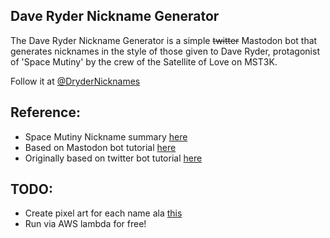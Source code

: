 ## Dave Ryder Nickname Generator

The Dave Ryder Nickname Generator is a simple ~~twitter~~ Mastodon bot that generates nicknames in the style of those given to Dave Ryder, protagonist of 'Space Mutiny' by the crew of the Satellite of Love on MST3K.

Follow it at [@DryderNicknames](https://mastodon.social/@daveryderbot)

## Reference:
* Space Mutiny Nickname summary [here](http://mst3k.wikia.com/wiki/Dave_Ryder)
* Based on Mastodon bot tutorial [here](https://shkspr.mobi/blog/2018/08/easy-guide-to-building-mastodon-bots/)
* Originally based on twitter bot tutorial [here](https://scotch.io/tutorials/build-a-tweet-bot-with-python)

## TODO:
* Create pixel art for each name ala [this](http://plnkr.co/edit/Dji8rljS0yDL16Ao8Iq6?p=preview)
* Run via AWS lambda for free!
